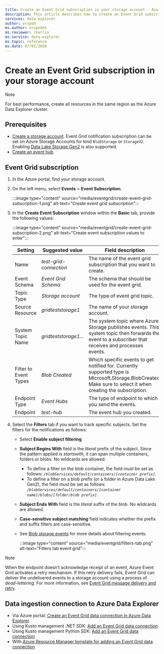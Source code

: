 ```yaml
---
title: Create an Event Grid subscription in your storage account - Azure Data Explorer
description: This article describes how to create an Event Grid subscription in your storage account in Azure Data Explorer.
services: data-explorer
author: orspod
ms.author: orspodek
ms.reviewer: rkarlin
ms.service: data-explorer
ms.topic: reference
ms.date: 07/01/2020
---
```

# Create an Event Grid subscription in your storage account

> [!NOTE]
> For best performance, create all resources in the same region as the Azure Data Explorer cluster.

## Prerequisites

* [Create a storage account](/azure/storage/common/storage-quickstart-create-account).
  Event Grid notification subscription can be set on Azure Storage Accounts for kind `BlobStorage` or `StorageV2`.
  Enabling [Data Lake Storage Gen2](/azure/storage/blobs/data-lake-storage-introduction) is also supported.
* [Create an event hub](/azure/event-hubs/event-hubs-create).

## Event Grid subscription
 
1. In the Azure portal, find your storage account.
1. On the left menu, select **Events** > **Event Subscription**.

     :::image type="content" source="media/eventgrid/create-event-grid-subscription-1.png" alt-text="Create event grid subscription":::

1. In the **Create Event Subscription** window within the **Basic** tab, provide the following values:

    :::image type="content" source="media/eventgrid/create-event-grid-subscription-2.png" alt-text="Create event subscription values to enter":::

    |**Setting** | **Suggested value** | **Field description**|
    |---|---|---|
    | Name | *test-grid-connection* | The name of the event grid subscription that you want to create.|
    | Event Schema | *Event Grid Schema* | The schema that should be used for the event grid. |
    | Topic Type | *Storage account* | The type of event grid topic. |
    | Source Resource | *gridteststorage1* | The name of your storage account. |
    | System Topic Name | *gridteststorage1...* | The system topic where Azure Storage publishes events. This system topic then forwards the event to a subscriber that receives and processes events. |
    | Filter to Event Types | *Blob Created* | Which specific events to get notified for. Currently supported type is Microsoft.Storage.BlobCreated. Make sure to select it when creating the subscription.|
    | Endpoint Type | *Event Hubs* | The type of endpoint to which you send the events. |
    | Endpoint | *test-hub* | The event hub you created. |

1. Select the **Filters** tab if you want to track specific subjects. Set the filters for the notifications as follows:
   * Select **Enable subject filtering**
   * **Subject Begins With** field is the *literal* prefix of the subject. Since the pattern applied is *startswith*, it can span multiple containers, folders or blobs. No wildcards are allowed.
       * To define a filter on the blob container, the field *must* be set as follows: *`/blobServices/default/containers/[container prefix]`*.
       * To define a filter on a blob prefix (or a folder in Azure Data Lake Gen2), the field *must* be set as follows: *`/blobServices/default/containers/[container name]/blobs/[folder/blob prefix]`*.
   * **Subject Ends With** field is the *literal* suffix of the blob. No wildcards are allowed.
   * **Case-sensitive subject matching** field indicates whether the prefix and suffix filters are case-sensitive.
   * See [Blob storage events](/azure/storage/blobs/storage-blob-event-overview#filtering-events) for more details about filtering events.
    
        :::image type="content" source="media/eventgrid/filters-tab.png" alt-text="Filters tab event grid":::

> [!NOTE]
> When the endpoint doesn't acknowledge receipt of an event, Azure Event Grid activates a retry mechanism. If this retry delivery fails, Event Grid can deliver the undelivered events to a storage account using a process of *dead-lettering*. For more information, see [Event Grid message delivery and retry](/azure/event-grid/delivery-and-retry#retry-schedule-and-duration).

## Data ingestion connection to Azure Data Explorer

* Via Azure portal: [Create an Event Grid data connection in Azure Data Explorer](ingest-data-event-grid.md#create-an-event-grid-data-connection-in-azure-data-explorer).
* Using Kusto management .NET SDK: [Add an Event Grid data connection](data-connection-event-grid-csharp.md#add-an-event-grid-data-connection)
* Using Kusto management Python SDK: [Add an Event Grid data connection](data-connection-event-grid-python.md#add-an-event-grid-data-connection)
* With [Azure Resource Manager template for adding an Event Grid data connection](data-connection-event-grid-resource-manager.md#azure-resource-manager-template-for-adding-an-event-grid-data-connection)
